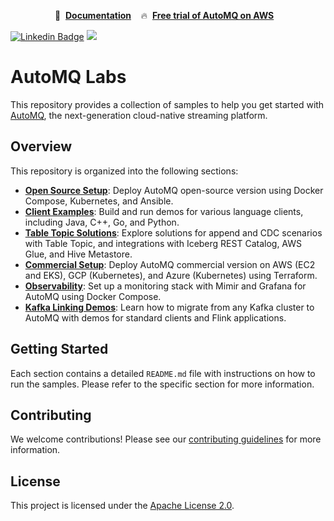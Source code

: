 <div align="center">
<p align="center">
  📑&nbsp <a
    href="https://www.automq.com/docs/automq/what-is-automq/overview?utm_source=github_automq"
    target="_blank"
  ><b>Documentation</b></a>&nbsp&nbsp&nbsp
  🔥&nbsp <a
    href="https://www.automq.com/docs/automq-cloud/getting-started/install-byoc-environment/aws/install-env-from-marketplace?utm_source=github_automq"
    target="_blank"
  ><b>Free trial of AutoMQ on AWS</b></a>&nbsp&nbsp&nbsp
</p>
</div>

[![Linkedin Badge](https://img.shields.io/badge/-LinkedIn-blue?style=flat-square&logo=Linkedin&logoColor=white&link=https://www.linkedin.com/company/automq)](https://www.linkedin.com/company/automq)
[![](https://badgen.net/badge/Slack/Join%20AutoMQ/0abd59?icon=slack)](https://join.slack.com/t/automq/shared_invite/zt-29h17vye9-thf31ebIVL9oXuRdACnOIA)


# AutoMQ Labs

This repository provides a collection of samples to help you get started with [AutoMQ](https://www.automq.com), the next-generation cloud-native streaming platform.

## Overview

This repository is organized into the following sections:

*   **[Open Source Setup](./opensource-setup/)**: Deploy AutoMQ open-source version using Docker Compose, Kubernetes, and Ansible.
*   **[Client Examples](./client-examples/)**: Build and run demos for various language clients, including Java, C++, Go, and Python.
*   **[Table Topic Solutions](./table-topic-solutions/)**: Explore solutions for append and CDC scenarios with Table Topic, and integrations with Iceberg REST Catalog, AWS Glue, and Hive Metastore.
*   **[Commercial Setup](./commercial-setup/)**: Deploy AutoMQ commercial version on AWS (EC2 and EKS), GCP (Kubernetes), and Azure (Kubernetes) using Terraform.
*   **[Observability](./observability/)**: Set up a monitoring stack with Mimir and Grafana for AutoMQ using Docker Compose.
*   **[Kafka Linking Demos](./kafka-linking-demos/)**: Learn how to migrate from any Kafka cluster to AutoMQ with demos for standard clients and Flink applications.

## Getting Started

Each section contains a detailed `README.md` file with instructions on how to run the samples. Please refer to the specific section for more information.

## Contributing

We welcome contributions! Please see our [contributing guidelines](./CONTRIBUTING.md) for more information.

## License

This project is licensed under the [Apache License 2.0](./LICENSE).
